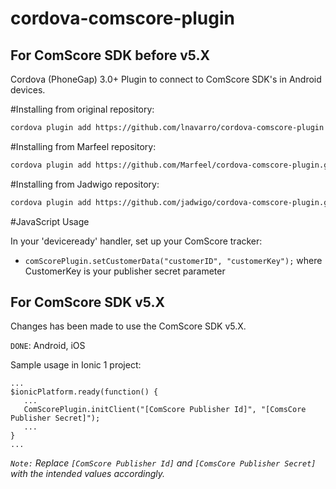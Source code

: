 cordova-comscore-plugin
=======================

## For ComScore SDK before v5.X

Cordova (PhoneGap) 3.0+ Plugin to connect to ComScore SDK's in Android devices.


#Installing from original repository:

```bash
cordova plugin add https://github.com/lnavarro/cordova-comscore-plugin.git
```

#Installing from Marfeel repository:

```bash
cordova plugin add https://github.com/Marfeel/cordova-comscore-plugin.git
```

#Installing from Jadwigo repository:

```bash
cordova plugin add https://github.com/jadwigo/cordova-comscore-plugin.git
```

#JavaScript Usage

In your 'deviceready' handler, set up your ComScore tracker:

* `comScorePlugin.setCustomerData("customerID", "customerKey");` where CustomerKey is your publisher secret parameter


## For ComScore SDK v5.X

Changes has been made to use the ComScore SDK v5.X.

`DONE`: Android, iOS

Sample usage in Ionic 1 project:
```
...
$ionicPlatform.ready(function() {
   ...
   ComScorePlugin.initClient("[ComScore Publisher Id]", "[ComsCore Publisher Secret]");
   ...
}
...
```
*`Note:` Replace `[ComScore Publisher Id]` and `[ComsCore Publisher Secret]` with the intended values accordingly.*
